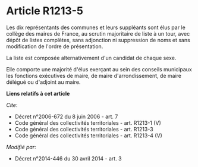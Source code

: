 # Article R1213-5

Les dix représentants des communes et leurs suppléants sont élus par le collège des maires de France, au scrutin majoritaire
de liste à un tour, avec dépôt de listes complètes, sans adjonction ni suppression de noms et sans modification de l'ordre de
présentation. 

La liste est composée alternativement d'un candidat de chaque sexe. 

Elle comporte une majorité d'élus exerçant au sein des conseils municipaux les fonctions exécutives de maire, de maire
d'arrondissement, de maire délégué ou d'adjoint au maire.

**Liens relatifs à cet article**

_Cite_:

  - Décret n°2006-672 du 8 juin 2006 - art. 7
  - Code général des collectivités territoriales - art. R1213-1 (V)
  - Code général des collectivités territoriales - art. R1213-3
  - Code général des collectivités territoriales - art. R1213-4 (V)

_Modifié par_:

  - Décret n°2014-446 du 30 avril 2014 - art. 3
